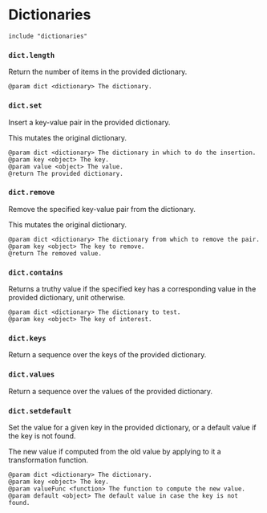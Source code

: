 # Dictionaries

```
include "dictionaries"
```

### `dict.length`

Return the number of items in the provided dictionary.

```
@param dict <dictionary> The dictionary.
```

### `dict.set`

Insert a key-value pair in the provided dictionary.

This mutates the original dictionary.

```
@param dict <dictionary> The dictionary in which to do the insertion.
@param key <object> The key.
@param value <object> The value.
@return The provided dictionary.
```

### `dict.remove`

Remove the specified key-value pair from the dictionary.

This mutates the original dictionary.

```
@param dict <dictionary> The dictionary from which to remove the pair.
@param key <object> The key to remove.
@return The removed value.
```

### `dict.contains`

Returns a truthy value if the specified key has a corresponding value in the
provided dictionary, unit otherwise.

```
@param dict <dictionary> The dictionary to test.
@param key <object> The key of interest.
```

### `dict.keys`

Return a sequence over the keys of the provided dictionary.

### `dict.values`

Return a sequence over the values of the provided dictionary.

### `dict.setdefault`

Set the value for a given key in the provided dictionary, or a default value
if the key is not found.

The new value if computed from the old value by applying to it a
transformation function.

```
@param dict <dictionary> The dictionary.
@param key <object> The key.
@param valueFunc <function> The function to compute the new value.
@param default <object> The default value in case the key is not found.
```
